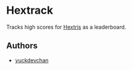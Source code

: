 # Hextrack
Tracks high scores for [Hextris](https://ligmaspoons.tk/hex) as a leaderboard.

## Authors
- [yuckdevchan](https://github.com/yuckdevchan)
